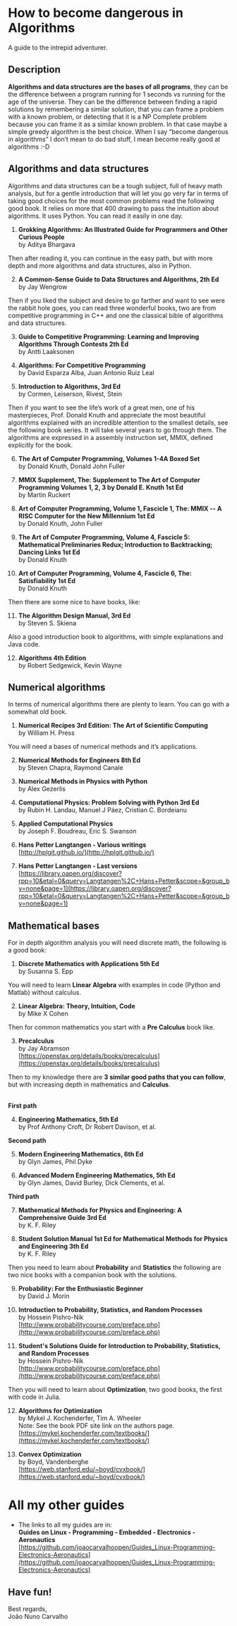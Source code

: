 # How to become dangerous in Algorithms
A guide to the intrepid adventurer.


## Description

**Algorithms and data structures are the bases of all programs**, they can be the difference between a program running for 1 seconds vs running for the age of the universe. They can be the difference between finding a rapid solutions by remembering a similar solution, that you can frame a problem with a known problem, or detecting that it is a NP Complete problem because you can frame it as a similar known problem. In that case maybe a simple greedy algorithm is the best choice. When I say “become dangerous in algorithms” I don’t mean to do bad stuff, I mean become really good at algorithms :-D <br>


## Algorithms and data structures

Algorithms and data structures can be a tough subject, full of heavy math analysis, but for a gentle introduction that will let you go very far in terms of taking good choices for the most common problems read the following good book. It relies on more that 400 drawing to pass the intuition about algorithms. It uses Python. You can read it easily in one day. <br>

1. **Grokking Algorithms: An Illustrated Guide for Programmers and Other Curious People**<br>
   by Aditya Bhargava

Then after reading it, you can continue in the easy path, but with more depth and more algorithms and data structures, also in Python. <br>
   
2. **A Common-Sense Guide to Data Structures and Algorithms, 2th Ed**<br>
   by Jay Wengrow

Then if you liked the subject and desire to go farther and want to see were the rabbit hole goes, you can read three wonderful books, two are from competitive programming in C++ and one the classical bible of algorithms and data structures. <br>

3. **Guide to Competitive Programming: Learning and Improving Algorithms Through Contests 2th Ed**<br>
   by Antti Laaksonen

4. **Algorithms: For Competitive Programming**<br>
   by David Esparza Alba, Juan Antonio Ruiz Leal

5. **Introduction to Algorithms, 3rd Ed**<br>
   by Cormen, Leiserson, Rivest, Stein

Then if you want to see the life’s work of a great men, one of his masterpieces, Prof. Donald Knuth and appreciate the most beautiful algorithms explained with an incredible attention to the smallest details, see the following book series. It will take several years to go through them. The algorithms are expressed in a assembly instruction set, MMIX, defined explicitly for the book. <br>

6. **The Art of Computer Programming, Volumes 1-4A Boxed Set**<br>
   by Donald Knuth, Donald John Fuller  

7. **MMIX Supplement, The: Supplement to The Art of Computer Programming Volumes 1, 2, 3 by Donald E. Knuth 1st Ed**<br>
   by Martin Ruckert

8. **Art of Computer Programming, Volume 1, Fascicle 1, The: MMIX -- A RISC Computer for the New Millennium 1st Ed**<br>
   by Donald Knuth, John Fuller

9. **The Art of Computer Programming, Volume 4, Fascicle 5: Mathematical Preliminaries Redux; Introduction to Backtracking; Dancing Links 1st Ed**<br>
   by Donald Knuth

10. **Art of Computer Programming, Volume 4, Fascicle 6, The: Satisfiability 1st Ed**<br>
    by Donald Knuth

Then there are some nice to have books, like: <br>

11. **The Algorithm Design Manual, 3rd Ed**<br>
   by Steven S. Skiena

Also a good introduction book to algorithms, with simple explanations and Java code.<br>

12. **Algorithms 4th Edition**<br>
   by Robert Sedgewick, Kevin Wayne


## Numerical algorithms

In terms of numerical algorithms there are plenty to learn. You can go with a somewhat old book.<br>

1. **Numerical Recipes 3rd Edition: The Art of Scientific Computing**<br>
  by William H. Press  

You will need a bases of numerical methods and it’s applications.<br>

2. **Numerical Methods for Engineers 8th Ed**<br>
   by Steven Chapra, Raymond Canale

3. **Numerical Methods in Physics with Python**<br>
  by Alex Gezerlis

4. **Computational Physics: Problem Solving with Python 3rd Ed**<br>
   by Rubin H. Landau, Manuel J Páez, Cristian C. Bordeianu

5. **Applied Computational Physics**<br>
   by Joseph F. Boudreau, Eric S. Swanson

6. **Hans Petter Langtangen - Various writings** <br>
   [http://hplgit.github.io/](http://hplgit.github.io/)

7. **Hans Petter Langtangen - Last versions** <br>
   [https://library.oapen.org/discover?rpp=10&etal=0&query=Langtangen%2C+Hans+Petter&scope=&group_by=none&page=1](https://library.oapen.org/discover?rpp=10&etal=0&query=Langtangen%2C+Hans+Petter&scope=&group_by=none&page=1)


## Mathematical bases

For in depth algorithm analysis you will need discrete math, the following is a good book:<br>

1. **Discrete Mathematics with Applications 5th Ed** <br>
   by Susanna S. Epp

You will need to learn **Linear Algebra** with examples in code (Python and Matlab) without calculus. <br>

2. **Linear Algebra: Theory, Intuition, Code**<br>
   by Mike X Cohen

Then for common mathematics you start with a **Pre Calculus** book like.<br>

3. **Precalculus**<br>
   by Jay Abramson<br>
   [https://openstax.org/details/books/precalculus](https://openstax.org/details/books/precalculus)


Then to my knowledge there are **3 similar good paths that you can follow**, but with increasing depth in mathematics and **Calculus**.<br>
<br>

**First path** <br>

4. **Engineering Mathematics, 5th Ed**<br>
   by Prof Anthony Croft, Dr Robert Davison, et al.

**Second path** <br>

5. **Modern Engineering Mathematics, 6th Ed**<br>
   by Glyn James, Phil Dyke

6. **Advanced Modern Engineering Mathematics, 5th Ed**<br> 
   by Glyn James, David Burley, Dick Clements, et al.

**Third path** <br>

7. **Mathematical Methods for Physics and Engineering: A Comprehensive Guide 3rd Ed**<br>
   by K. F. Riley

8. **Student Solution Manual 1st Ed for Mathematical Methods for Physics and Engineering 3th Ed**<br>
   by K. F. Riley

Then you need to learn about **Probability** and **Statistics** the following are two nice books with a companion book with the solutions. <br>

9. **Probability: For the Enthusiastic Beginner**<br>
	by David J. Morin

10. **Introduction to Probability, Statistics, and Random Processes**<br>
   by Hossein Pishro-Nik <br>
   [http://www.probabilitycourse.com/preface.php](http://www.probabilitycourse.com/preface.php)

11. **Student's Solutions Guide for Introduction to Probability, Statistics, and Random Processes**<br>
    by Hossein Pishro-Nik <br>
    [http://www.probabilitycourse.com/preface.php](http://www.probabilitycourse.com/preface.php)

Then you will need to learn about **Optimization**, two good books, the first with code in Julia.<br>

12. **Algorithms for Optimization** <br>
    by Mykel J. Kochenderfer, Tim A. Wheeler<br>
    Note: See the book PDF site link on the authors page.<br>
    [https://mykel.kochenderfer.com/textbooks/](https://mykel.kochenderfer.com/textbooks/)

13. **Convex Optimization** <br>
    by Boyd, Vandenberghe <br>
    [https://web.stanford.edu/~boyd/cvxbook/](https://web.stanford.edu/~boyd/cvxbook/)


# All my other guides

* The links to all my guides are in: <br>
  **Guides on Linux - Programming - Embedded - Electronics - Aeronautics** <br>
  [https://github.com/joaocarvalhoopen/Guides_Linux-Programming-Electronics-Aeronautics](https://github.com/joaocarvalhoopen/Guides_Linux-Programming-Electronics-Aeronautics)


## Have fun!

Best regards, <br>
João Nuno Carvalho